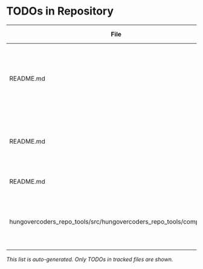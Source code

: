 # TODOs in Repository

| File | Line | TODO Comment |
|------|------|--------------|
| README.md | 5 | improve release mechanism with tagging and building as too much repetition and room for error |
| README.md | 27 | Ensure local setup is an easily reproducible process and the same as the CI. |
| README.md | 31 | add linting as a pre-commit |
| hungovercoders_repo_tools/src/hungovercoders_repo_tools/complexity.py | 1 | Create functionality that discovers complexity of a repository |

*This list is auto-generated. Only TODOs in tracked files are shown.*
